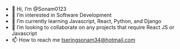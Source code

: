 - 👋 Hi, I’m @Sonam0123
- 👀 I’m interested in Software Development
- 🌱 I’m currently learning Javascript, React, Python, and Django
- 💞️ I’m looking to collaborate on any projects that require React JS or Javascript
- 📫 How to reach me tseringsonam34@hotmail.com

<!---
Sonam0123/Sonam0123 is a ✨ special ✨ repository because its `README.md` (this file) appears on your GitHub profile.
You can click the Preview link to take a look at your changes.
--->

